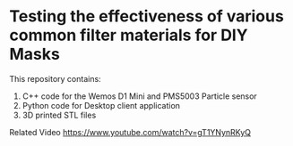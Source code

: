 # Testing the effectiveness of various common filter materials for DIY Masks

This repository contains:

1. C++ code for the Wemos D1 Mini and PMS5003 Particle sensor
2. Python code for Desktop client application
3. 3D printed STL files


Related Video https://www.youtube.com/watch?v=gT1YNynRKyQ
